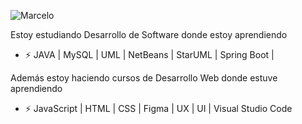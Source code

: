 
![Marcelo](https://github.com/MarceloAsevedo/MarceloAsevedo/assets/116969032/51440f7f-9f41-4a73-9e48-156cd2431342)







Estoy estudiando Desarrollo de Software donde estoy aprendiendo
- ⚡ JAVA | MySQL | UML | NetBeans | StarUML | Spring Boot |

Además estoy haciendo cursos de Desarrollo Web donde estuve aprendiendo
- ⚡ JavaScript | HTML | CSS | Figma | UX | UI | Visual Studio Code

